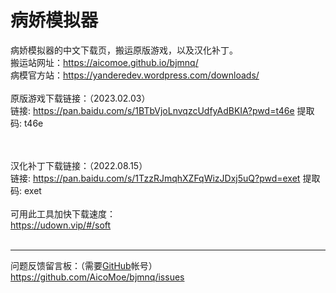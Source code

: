 # 病娇模拟器
病娇模拟器的中文下载页，搬运原版游戏，以及汉化补丁。
<br>
搬运站网址：<a href="https://aicomoe.github.io/bjmnq/">https://aicomoe.github.io/bjmnq/</a>
<br>
病模官方站：<a href="https://yanderedev.wordpress.com/downloads/">https://yanderedev.wordpress.com/downloads/</a>
<br><br>
原版游戏下载链接：（2023.02.03）
<br>
链接: <a href="https://pan.baidu.com/s/1BTbVjoLnvqzcUdfyAdBKIA?pwd=t46e">https://pan.baidu.com/s/1BTbVjoLnvqzcUdfyAdBKIA?pwd=t46e</a> 提取码: t46e

<br><br>
汉化补丁下载链接：（2022.08.15）
<br>
链接: <a href="https://pan.baidu.com/s/1TzzRJmqhXZFqWizJDxj5uQ?pwd=exet">https://pan.baidu.com/s/1TzzRJmqhXZFqWizJDxj5uQ?pwd=exet</a> 提取码: exet
<br><br>
可用此工具加快下载速度：
<br>
<a href="https://udown.vip/#/soft">https://udown.vip/#/soft</a>
<br><br>
<hr />
问题反馈留言板：（需要<a href="https://github.com/">GitHub</a>帐号）
<br>
<a href="https://github.com/AicoMoe/bjmnq/issues">https://github.com/AicoMoe/bjmnq/issues</a>
